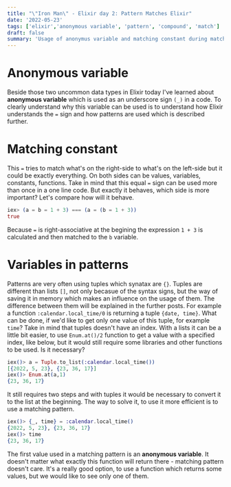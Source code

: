 ```yaml
---
title: "\"Iron Man\" - Elixir day 2: Pattern Matches Elixir"
date: '2022-05-23'
tags: ['elixir','anonymous variable', 'pattern', 'compound', 'match']
draft: false
summary: 'Usage of anonymus variable and matching constant during matching patterns'
---
```

# Anonymous variable
Beside those two uncommon data types in Elixir today I've learned about **anonymous variable**  which is used as an underscore sign `(_)` in a code. To clearly understand why this variable can be used is to understand how Elixir understands the `=` sign and how patterns are used which is described further.

# Matching constant
This `=` tries to match what's on the right-side to what's on the left-side but it could be exactly everything. On both sides can be values, variables, constants, functions. Take in mind that this equal `=` sign can be used more than once in a one line code. But exactly it behaves, which side is more important? Let's compare how will it behave.
```elixir
iex> (a = b = 1 + 3) === (a = (b = 1 + 3))
true
```
Because `=` is right-associative at the begining the expression `1 + 3` is calculated and then matched to the `b` variable.

# Variables in patterns
Patterns are very often using tuples which synatax are `{}`. Tuples are different than lists `[]`, not only becasue of the syntax signs, but the way of saving it in memory which makes an influence on the usage of them. The difference between them will be explained in the further posts. For example a function `:calendar.local_time/0` is returning a tuple `{date, time}`. What can be done, if we'd like to get only one value of this tuple, for example `time`? Take in mind that tuples doesn't have an index. With a lists it can be a little bit easier, to use `Enum.at()/2` function to get a value with a specified index, like below, but it would still require some libraries and other functions to be used. Is it necessary?
```elixir
iex()> a = Tuple.to_list(:calendar.local_time())
[{2022, 5, 23}, {23, 36, 17}]
iex()> Enum.at(a,1)        
{23, 36, 17}
```
It still requires two steps and with tuples it would be necessary to convert it to the list at the beginning. The way to solve it, to use it more efficient is to use a matching pattern.
```elixir
iex()> {_, time} = :calendar.local_time()
{2022, 5, 23}, {23, 36, 17}
iex()> time
{23, 36, 17}
```
The first value used in a matching pattern is an **anonymous variable**. It doesn't matter what exactly this function will return there - matching pattern doesn't care. It's a really good option, to use a function which returns some values, but we would like to see only one of them.